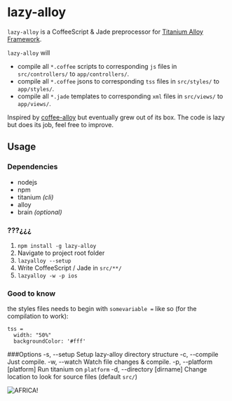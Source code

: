 lazy-alloy
==========

`lazy-alloy` is a CoffeeScript & Jade preprocessor for [Titanium Alloy Framework](http://projects.appcelerator.com/alloy/docs/Alloy-bootstrap/index.html).

`lazy-alloy` will

* compile all `*.coffee` scripts to corresponding `js` files in `src/controllers/` to `app/controllers/`.
* compile all `*.coffee` jsons to corresponding `tss` files in `src/styles/` to `app/styles/`.
* compile all `*.jade` templates to corresponding `xml` files in `src/views/` to `app/views/`.

Inspired by [coffee-alloy](https://github.com/brantyoung/coffee-alloy) but eventually grew out of its box. The code is lazy but does its job, feel free to improve.


## Usage

### Dependencies
* nodejs
* npm
* titanium *(cli)*
* alloy
* brain *(optional)*

### ???¿¿¿

1. `npm install -g lazy-alloy`
2. Navigate to project root folder
3. `lazyalloy --setup`
4. Write CoffeeScript / Jade in `src/**/`
5. `lazyalloy -w -p ios`

### Good to know
the styles files needs to begin with `somevariable =` like so (for the compilation to work):

    tss =
      width: "50%"
      backgroundColor: '#fff'

###Options
    -s, --setup                Setup lazy-alloy directory structure
    -c, --compile              Just compile.
    -w, --watch                Watch file changes & compile.
    -p, --platform [platform]  Run titanium on `platform`
    -d, --directory [dirname]  Change location to look for source files (default `src/`)


![AFRICA!](http://24.media.tumblr.com/60efb9b1b8da24b3250c1ab21232c2b8/tumblr_mhtwirmVV51r8sj1to1_500.jpg)
